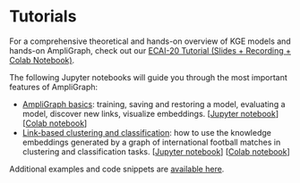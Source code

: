 Tutorials
=========

For a comprehensive theoretical and hands-on overview of KGE models and hands-on AmpliGraph, check out our [ECAI-20 Tutorial (Slides + Recording + Colab Notebook)](https://kge-tutorial-ecai2020.github.io/).

The following Jupyter notebooks will guide you through the most important features of AmpliGraph:

+ [AmpliGraph basics](tutorials/AmpliGraphBasicsTutorial.md): training, saving and restoring a model, evaluating a model, 
discover new links, visualize embeddings. 
[[Jupyter notebook](https://github.com/Accenture/AmpliGraph/blob/master/docs/tutorials/AmpliGraphBasicsTutorial.ipynb)] 
[[Colab notebook](https://colab.research.google.com/drive/1rylqOnm992AdP9z1aW8metlKpPuBTRGD)]
+ [Link-based clustering and classification](tutorials/ClusteringAndClassificationWithEmbeddings.md): how to use the 
knowledge embeddings generated by a graph of international football matches in clustering and classification tasks. 
[[Jupyter notebook](https://github.com/Accenture/AmpliGraph/blob/master/docs/tutorials/ClusteringAndClassificationWithEmbeddings.ipynb)] 
[[Colab notebook](https://colab.research.google.com/drive/1QUphvcFvNsWyRZM_J5ahsLhEHJY4SjyS)]

Additional examples and code snippets are [available here](examples.md).

 